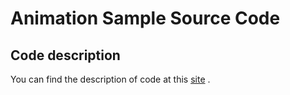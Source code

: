 # Animation Sample Source Code

## Code description

You can find the description of code at this [site](https://www.notion.so/mrdingo/Animation-17d12aa34bde4747b61ac5739eaee1bf) .
